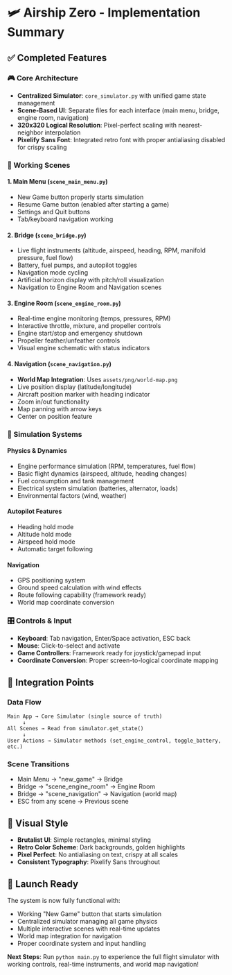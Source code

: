 # 🛩️ Airship Zero - Implementation Summary

## ✅ Completed Features

### 🎮 Core Architecture
- **Centralized Simulator**: `core_simulator.py` with unified game state management
- **Scene-Based UI**: Separate files for each interface (main menu, bridge, engine room, navigation)
- **320x320 Logical Resolution**: Pixel-perfect scaling with nearest-neighbor interpolation
- **Pixelify Sans Font**: Integrated retro font with proper antialiasing disabled for crispy scaling

### 🧩 Working Scenes

#### 1. Main Menu (`scene_main_menu.py`)
- New Game button properly starts simulation
- Resume Game button (enabled after starting a game)  
- Settings and Quit buttons
- Tab/keyboard navigation working

#### 2. Bridge (`scene_bridge.py`)
- Live flight instruments (altitude, airspeed, heading, RPM, manifold pressure, fuel flow)
- Battery, fuel pumps, and autopilot toggles
- Navigation mode cycling
- Artificial horizon display with pitch/roll visualization
- Navigation to Engine Room and Navigation scenes

#### 3. Engine Room (`scene_engine_room.py`)
- Real-time engine monitoring (temps, pressures, RPM)
- Interactive throttle, mixture, and propeller controls
- Engine start/stop and emergency shutdown
- Propeller feather/unfeather controls
- Visual engine schematic with status indicators

#### 4. Navigation (`scene_navigation.py`) 
- **World Map Integration**: Uses `assets/png/world-map.png`
- Live position display (latitude/longitude)
- Aircraft position marker with heading indicator
- Zoom in/out functionality
- Map panning with arrow keys
- Center on position feature

### 🔧 Simulation Systems

#### Physics & Dynamics
- Engine performance simulation (RPM, temperatures, fuel flow)
- Basic flight dynamics (airspeed, altitude, heading changes)
- Fuel consumption and tank management
- Electrical system simulation (batteries, alternator, loads)
- Environmental factors (wind, weather)

#### Autopilot Features
- Heading hold mode
- Altitude hold mode  
- Airspeed hold mode
- Automatic target following

#### Navigation
- GPS positioning system
- Ground speed calculation with wind effects
- Route following capability (framework ready)
- World map coordinate conversion

### 🎛️ Controls & Input
- **Keyboard**: Tab navigation, Enter/Space activation, ESC back
- **Mouse**: Click-to-select and activate
- **Game Controllers**: Framework ready for joystick/gamepad input
- **Coordinate Conversion**: Proper screen-to-logical coordinate mapping

## 🔄 Integration Points

### Data Flow
```
Main App → Core Simulator (single source of truth)
     ↓
All Scenes → Read from simulator.get_state()
     ↓  
User Actions → Simulator methods (set_engine_control, toggle_battery, etc.)
```

### Scene Transitions
- Main Menu → "new_game" → Bridge
- Bridge → "scene_engine_room" → Engine Room  
- Bridge → "scene_navigation" → Navigation (world map)
- ESC from any scene → Previous scene

## 🎨 Visual Style
- **Brutalist UI**: Simple rectangles, minimal styling
- **Retro Color Scheme**: Dark backgrounds, golden highlights
- **Pixel Perfect**: No antialiasing on text, crispy at all scales
- **Consistent Typography**: Pixelify Sans throughout

## 🚀 Launch Ready

The system is now fully functional with:
- Working "New Game" button that starts simulation
- Centralized simulator managing all game physics
- Multiple interactive scenes with real-time updates
- World map integration for navigation
- Proper coordinate system and input handling

**Next Steps**: Run `python main.py` to experience the full flight simulator with working controls, real-time instruments, and world map navigation!

